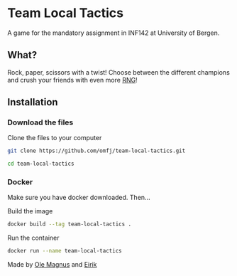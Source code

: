 # Team Local Tactics

A game for the mandatory assignment in INF142 at University of Bergen.

## What?

Rock, paper, scissors with a twist! Choose between the different champions and crush your friends with even more [RNG](https://www.freecodecamp.org/news/rng-meaning-what-does-rng-stand-for-in-gaming/)!

## Installation
### Download the files
Clone the files to your computer
```bash
git clone https://github.com/omfj/team-local-tactics.git
```

```bash
cd team-local-tactics
```

### Docker
Make sure you have docker downloaded. Then...

Build the image
```bash
docker build --tag team-local-tactics .
```

Run the container
```bash
docker run --name team-local-tactics
```

Made by [Ole Magnus](https://github.com/omfj) and [Eirik](https://github.com/eirikbe01)
